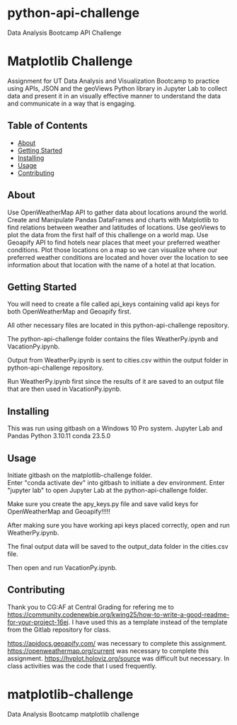 # python-api-challenge
Data Analysis Bootcamp API Challenge
# Matplotlib Challenge 
Assignment for UT Data Analysis and Visualization Bootcamp to practice using APIs, JSON and the geoViews Python library in Jupyter Lab to collect data and present it in an visually effective manner to understand the data and communicate in a way that is engaging.

## Table of Contents

- [About](#about)
- [Getting Started](#getting_started)
- [Installing](#installing)
- [Usage](#usage)
- [Contributing](#contributing)

## About
Use OpenWeatherMap API to gather data about locations around the world. Create and Manipulate Pandas DataFrames and charts with Matplotlib to find relations between weather and latitudes of locations. Use geoViews to plot the data from the first half of this challenge on a world map. Use Geoapify API to find hotels near places that meet your preferred weather conditions. Plot those locations on a map so we can visualize where our preferred weather conditions are located and hover over the location to see information about that location with the name of a hotel at that location. 

## Getting Started

You will need to create a file called api_keys containing valid api keys for both OpenWeatherMap and Geoapify first.

All other necessary files are located in this python-api-challenge repository. 

The python-api-challenge folder contains the files WeatherPy.ipynb and VacationPy.ipynb.

Output from WeatherPy.ipynb is sent to cities.csv within the output folder in python-api-challenge repository. 

Run WeatherPy.ipynb first since the results of it are saved to an output file that are then used in VacationPy.ipynb.


## Installing
This was run using gitbash on a Windows 10 Pro system.
Jupyter Lab and Pandas
Python 3.10.11
conda 23.5.0


## Usage
Initiate gitbash on the matplotlib-challenge folder.  
Enter "conda activate dev" into gitbash to initiate a dev environment.
Enter "jupyter lab" to open Jupyter Lab at the python-api-challenge folder.

Make sure you create the apy_keys.py file and save valid keys for OpenWeatherMap and Geoapify!!!!! 

After making sure you have working api keys placed correctly, open and run WeatherPy.ipynb.

The final output data will be saved to the output_data folder in the cities.csv file.

Then open and run VacationPy.ipynb.


## Contributing
Thank you to CG:AF at Central Grading for refering me to https://community.codenewbie.org/kwing25/how-to-write-a-good-readme-for-your-project-16ej. I have used this as a template instead of the template from the Gitlab repository for class.

https://apidocs.geoapify.com/ was necessary to complete this assignment.
https://openweathermap.org/current was necessary to complete this assignment.
https://hvplot.holoviz.org/source was difficult but necessary.
In class activities was the code that I used frequently.

# matplotlib-challenge
Data Analysis Bootcamp matplotlib challenge
